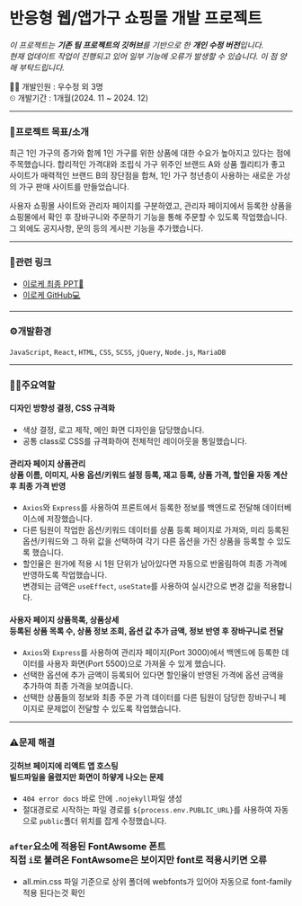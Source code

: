 # 반응형 웹/앱가구 쇼핑몰 개발 프로젝트 

*이 프로젝트는 **기존 팀 프로젝트의 깃허브**를 기반으로 한 **개인 수정 버전**입니다.* <br>
*현재 업데이트 작업이 진행되고 있어 일부 기능에 오류가 발생할 수 있습니다. 이 점 양해 부탁드립니다.* <br>

 👩‍💻 개발인원 : 우수정 외 3명  
 ⏲ 개발기간 : 1개월(2024. 11 ~ 2024. 12)    

***

### 📝프로젝트 목표/소개  
최근 1인 가구의 증가와 함께 1인 가구를 위한 상품에 대한 수요가 높아지고 있다는 점에 주목했습니다. 합리적인 가격대와 조립식 가구 위주인 브랜드 A와 상품 퀄리티가 좋고 사이트가 매력적인 브랜드 B의 장단점을 합쳐, 1인 가구 청년층이 사용하는 새로운 가상의 가구 판매 사이트를 만들었습니다.  

사용자 쇼핑몰 사이트와 관리자 페이지를 구분하였고, 관리자 페이지에서 등록한 상품을 쇼핑몰에서 확인 후 장바구니와 주문하기 기능을 통해 주문할 수 있도록 작업했습니다. 그 외에도 공지사항, 문의 등의 게시판 기능을 추가했습니다.

***

### 🔗관련 링크
- [이로케 최종 PPT📃](https://woochrystal.github.io/file/iloke.pdf)
- [이로케 GitHub💻](https://github.com/woochrystal/iloke)
 
***

### ⚙개발환경
`JavaScript`, `React`, `HTML`, `CSS`, `SCSS`, `jQuery`, `Node.js`, `MariaDB`

***

### 🙋‍♀️주요역할
#### 디자인 방향성 결정, CSS 규격화
- 색상 결정, 로고 제작, 메인 화면 디자인을 담당했습니다.
- 공통 class로 CSS를 규격화하여 전체적인 레이아웃을 통일했습니다.

#### 관리자 페이지 상품관리<br>상품 이름, 이미지, 사용 옵션/키워드 설정 등록, 재고 등록, 상품 가격, 할인율 자동 계산 후 최종 가격 반영
- `Axios`와 `Express`를 사용하여 프론트에서 등록한 정보를 백엔드로 전달해 데이터베이스에 저장했습니다.
- 다른 팀원이 작업한 옵션/키워드 데이터를 상품 등록 페이지로 가져와, 미리 등록된 옵션/키워드와 그 하위 값을 선택하여 각기 다른 옵션을 가진 상품을 등록할 수 있도록 했습니다.
- 할인율은 원가에 적용 시 1원 단위가 남아있다면 자동으로 반올림하여 최종 가격에 반영하도록 작업했습니다. <br>
  변경되는 금액은 `useEffect`, `useState`를 사용하여 실시간으로 변경 값을 적용합니다.

#### 사용자 페이지 상품목록, 상품상세<br>등록된 상품 목록 수, 상품 정보 조회, 옵션 값 추가 금액, 정보 반영 후 장바구니로 전달
- `Axios`와 `Express`를 사용하여 관리자 페이지(Port 3000)에서 백엔드에 등록한 데이터를 사용자 화면(Port 5500)으로 가져올 수 있게 했습니다.
- 선택한 옵션에 추가 금액이 등록되어 있다면 할인율이 반영된 가격에 옵션 금액을 추가하여 최종 가격을 보여줍니다.
- 선택한 상품들의 정보와 최종 주문 가격 데이터를 다른 팀원이 담당한 장바구니 페이지로 문제없이 전달할 수 있도록 작업했습니다.

***

### ⚠문제 해결
#### 깃허브 페이지에 리액트 앱 호스팅<br>빌드파일을 올렸지만 화면이 하얗게 나오는 문제
- `404 error docs` 바로 안에 `.nojekyll`파일 생성
- 절대경로로 시작하는 파일 경로를 `${process.env.PUBLIC_URL}`를 사용하여 자동으로 `public`폴더 위치를 잡게 수정했습니다.

### `after`요소에 적용된 FontAwsome 폰트<br>직접 `i`로 불려온 FontAwsome은 보이지만 font로 적용시키면 오류
- all.min.css 파일 기준으로 상위 폴더에 webfonts가 있어야 자동으로 font-family 적용 된다는것 확인

